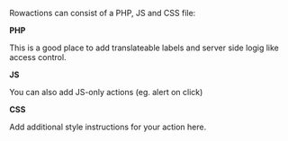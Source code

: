 Rowactions can consist of a PHP, JS and CSS file:

**PHP**

This is a good place to add translateable labels and server side logig like
access control.

**JS**

You can also add JS-only actions (eg. alert on click)

**CSS**

Add additional style instructions for your action here.
